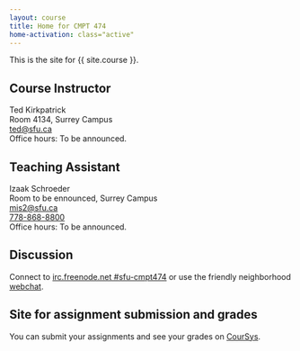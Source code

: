 ```yaml
---
layout: course
title: Home for CMPT 474
home-activation: class="active"
---
```


This is the site for {{ site.course }}.

## Course Instructor

Ted Kirkpatrick<br/>
Room 4134, Surrey Campus<br/>
[ted@sfu.ca](mailto:ted@sfu.ca)<br/>
Office hours: To be announced.

## Teaching Assistant

Izaak Schroeder<br/>
Room to be ennounced, Surrey Campus<br/>
[mis2@sfu.ca](mailto:mis2@sfu.ca)<br/>
[778-868-8800](tel:7788688800)<br/>
Office hours: To be announced.

## Discussion

Connect to [irc.freenode.net #sfu-cmpt474](irc://irc.freenode.net:6667/sfu-cmpt474) or use the friendly neighborhood [webchat](chat.html).


## Site for assignment submission and grades

You can submit your assignments and see your grades on [CourSys](https://courses.cs.sfu.ca/2014sp-cmpt-474-d1/).